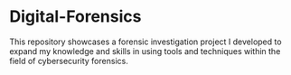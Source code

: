 # Digital-Forensics
This repository showcases a forensic investigation project I developed to expand my knowledge and skills in using tools and techniques within the field of cybersecurity forensics.
